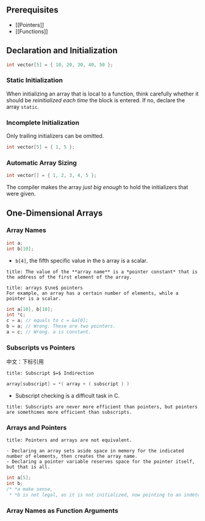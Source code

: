 

## Prerequisites
- [[Pointers]]
- [[Functions]]

## Declaration and Initialization
```c
int vector[5] = { 10, 20, 30, 40, 50 };
```

### Static Initialization
When initializing an array that is local to a function, think carefully whether it should be *reinitialized each time* the block is entered. If no, declare the array `static`.

### Incomplete Initialization
Only trailing initializers can be omitted.
```c
int vector[5] = { 1, 5 };
```

### Automatic Array Sizing
```c
int vector[] = { 1, 2, 3, 4, 5 };
```

The compiler makes the array *just big enough* to hold the initializers that were given.

## One-Dimensional Arrays

### Array Names
```c
int a;
int b[10];
```

- `b[4]`, the fifth specific value in the `b` array is a scalar. 

```ad-note
title: The value of the **array name** is a *pointer constant* that is the address of the first element of the array.
```

```ad-warning
title: arrays $\ne$ pointers
For example, an array has a certain number of elements, while a pointer is a scalar.
```

```c
int a[10], b[10];
int *c;
c = a; // equals to c = &a[0];
b = a; // Wrong. These are two pointers.
a = c; // Wrong. a is constant.
```

### Subscripts vs Pointers
中文：下标引用

```ad-important
title: Subscript $=$ Indirection 
```

```c
array[subscript] = *( array + ( subscript ) )
```

- Subscript checking is a difficult task in C. 

```ad-note
title: Subscripts are never more efficient than pointers, but pointers are somethimes more efficient than subscripts.
```

### Arrays and Pointers
```ad-note
title: Pointers and arrays are not equivalent.

- Declaring an array sets aside space in memory for the indicated number of elements, then creates the array name.
- Declaring a pointer variable reserves space for the pointer itself, but that is all. 
```

```c
int a[5];
int b;
/* *a make sense,
 * *b is not legal, as it is not initialized, now pointing to an indeterminate location */
```

### Array Names as Function Arguments

